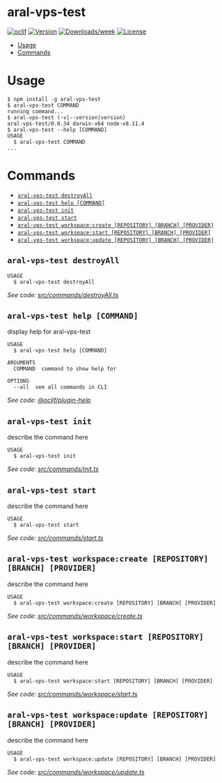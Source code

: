aral-vps-test
=============



[![oclif](https://img.shields.io/badge/cli-oclif-brightgreen.svg)](https://oclif.io)
[![Version](https://img.shields.io/npm/v/aral-vps-test.svg)](https://npmjs.org/package/aral-vps-test)
[![Downloads/week](https://img.shields.io/npm/dw/aral-vps-test.svg)](https://npmjs.org/package/aral-vps-test)
[![License](https://img.shields.io/npm/l/aral-vps-test.svg)](https://github.com/11arn11/aral-vps-test/blob/master/package.json)

<!-- toc -->
* [Usage](#usage)
* [Commands](#commands)
<!-- tocstop -->
# Usage
<!-- usage -->
```sh-session
$ npm install -g aral-vps-test
$ aral-vps-test COMMAND
running command...
$ aral-vps-test (-v|--version|version)
aral-vps-test/0.0.34 darwin-x64 node-v8.11.4
$ aral-vps-test --help [COMMAND]
USAGE
  $ aral-vps-test COMMAND
...
```
<!-- usagestop -->
# Commands
<!-- commands -->
* [`aral-vps-test destroyAll`](#aral-vps-test-destroyall)
* [`aral-vps-test help [COMMAND]`](#aral-vps-test-help-command)
* [`aral-vps-test init`](#aral-vps-test-init)
* [`aral-vps-test start`](#aral-vps-test-start)
* [`aral-vps-test workspace:create [REPOSITORY] [BRANCH] [PROVIDER]`](#aral-vps-test-workspacecreate-repository-branch-provider)
* [`aral-vps-test workspace:start [REPOSITORY] [BRANCH] [PROVIDER]`](#aral-vps-test-workspacestart-repository-branch-provider)
* [`aral-vps-test workspace:update [REPOSITORY] [BRANCH] [PROVIDER]`](#aral-vps-test-workspaceupdate-repository-branch-provider)

## `aral-vps-test destroyAll`

```
USAGE
  $ aral-vps-test destroyAll
```

_See code: [src/commands/destroyAll.ts](https://github.com/11arn11/aral-vps-test/blob/v0.0.34/src/commands/destroyAll.ts)_

## `aral-vps-test help [COMMAND]`

display help for aral-vps-test

```
USAGE
  $ aral-vps-test help [COMMAND]

ARGUMENTS
  COMMAND  command to show help for

OPTIONS
  --all  see all commands in CLI
```

_See code: [@oclif/plugin-help](https://github.com/oclif/plugin-help/blob/v2.1.6/src/commands/help.ts)_

## `aral-vps-test init`

describe the command here

```
USAGE
  $ aral-vps-test init
```

_See code: [src/commands/init.ts](https://github.com/11arn11/aral-vps-test/blob/v0.0.34/src/commands/init.ts)_

## `aral-vps-test start`

describe the command here

```
USAGE
  $ aral-vps-test start
```

_See code: [src/commands/start.ts](https://github.com/11arn11/aral-vps-test/blob/v0.0.34/src/commands/start.ts)_

## `aral-vps-test workspace:create [REPOSITORY] [BRANCH] [PROVIDER]`

describe the command here

```
USAGE
  $ aral-vps-test workspace:create [REPOSITORY] [BRANCH] [PROVIDER]
```

_See code: [src/commands/workspace/create.ts](https://github.com/11arn11/aral-vps-test/blob/v0.0.34/src/commands/workspace/create.ts)_

## `aral-vps-test workspace:start [REPOSITORY] [BRANCH] [PROVIDER]`

describe the command here

```
USAGE
  $ aral-vps-test workspace:start [REPOSITORY] [BRANCH] [PROVIDER]
```

_See code: [src/commands/workspace/start.ts](https://github.com/11arn11/aral-vps-test/blob/v0.0.34/src/commands/workspace/start.ts)_

## `aral-vps-test workspace:update [REPOSITORY] [BRANCH] [PROVIDER]`

describe the command here

```
USAGE
  $ aral-vps-test workspace:update [REPOSITORY] [BRANCH] [PROVIDER]
```

_See code: [src/commands/workspace/update.ts](https://github.com/11arn11/aral-vps-test/blob/v0.0.34/src/commands/workspace/update.ts)_
<!-- commandsstop -->
